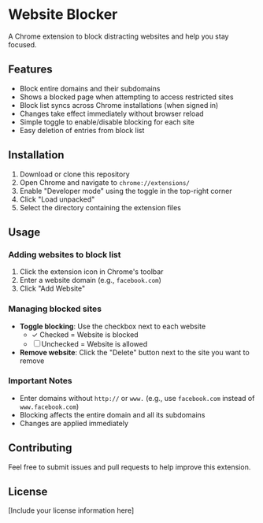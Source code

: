 # Website Blocker

A Chrome extension to block distracting websites and help you stay focused.

## Features

- Block entire domains and their subdomains
- Shows a blocked page when attempting to access restricted sites
- Block list syncs across Chrome installations (when signed in)
- Changes take effect immediately without browser reload
- Simple toggle to enable/disable blocking for each site
- Easy deletion of entries from block list

## Installation

1. Download or clone this repository
2. Open Chrome and navigate to `chrome://extensions/`
3. Enable "Developer mode" using the toggle in the top-right corner
4. Click "Load unpacked"
5. Select the directory containing the extension files

## Usage

### Adding websites to block list

1. Click the extension icon in Chrome's toolbar
2. Enter a website domain (e.g., `facebook.com`)
3. Click "Add Website"

### Managing blocked sites

- **Toggle blocking**: Use the checkbox next to each website
  - ✓ Checked = Website is blocked
  - ☐ Unchecked = Website is allowed
- **Remove website**: Click the "Delete" button next to the site you want to remove

### Important Notes

- Enter domains without `http://` or `www.` (e.g., use `facebook.com` instead of `www.facebook.com`)
- Blocking affects the entire domain and all its subdomains
- Changes are applied immediately

## Contributing

Feel free to submit issues and pull requests to help improve this extension.

## License

[Include your license information here]